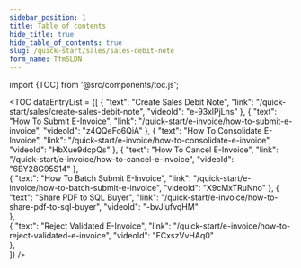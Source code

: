 ```yaml
---
sidebar_position: 1
title: Table of contents
hide_title: true
hide_table_of_contents: true 
slug: /quick-start/sales/sales-debit-note 
form_name: TfmSLDN
---
```


import {TOC} from '@src/components/toc.js';

<TOC
dataEntryList = {[
{
  "text": "Create Sales Debit Note", 
  "link": "/quick-start/sales/create-sales-debit-note",
  "videoId": "e-93xlPjLns"
},
{
  "text": "How To Submit E-Invoice", 
  "link": "/quick-start/e-invoice/how-to-submit-e-invoice",
  "videoId": "z4QQeFo6QiA"
},
{
  "text": "How To Consolidate E-Invoice", 
  "link": "/quick-start/e-invoice/how-to-consolidate-e-invoice",
  "videoId": "HbXue9dcpQs"
},
{
  "text": "How To Cancel E-Invoice", 
  "link": "/quick-start/e-invoice/how-to-cancel-e-invoice",
  "videoId": "6BY28G95S14"
},  
{
  "text": "How To Batch Submit E-Invoice", 
  "link": "/quick-start/e-invoice/how-to-batch-submit-e-invoice",
  "videoId": "X9cMxTRuNno"
},
{
  "text": "Share PDF to SQL Buyer", 
  "link": "/quick-start/e-invoice/how-to-share-pdf-to-sql-buyer",
  "videoId": "-bvJlufvqHM"    
},   
{
  "text": "Reject Validated E-Invoice", 
  "link": "/quick-start/e-invoice/how-to-reject-validated-e-invoice",
  "videoId": "FCxszVvHAq0"    
},  
]}
/>
